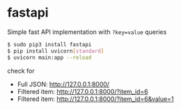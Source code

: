 # fastapi
Simple fast API implementation with `?key=value` queries
```bash
$ sudo pip3 install fastapi
$ pip install uvicorn[standard]
$ uvicorn main:app --reload
```
check for
* Full JSON: http://127.0.0.1:8000/
* Filtered item: http://127.0.0.1:8000/?item_id=6
* Filtered item: http://127.0.0.1:8000/?item_id=6&value=1

